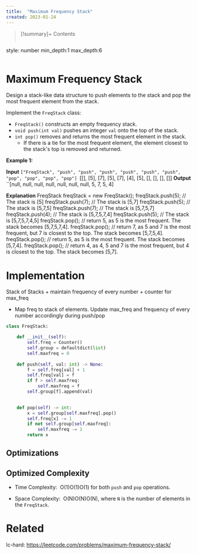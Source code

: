 ```yaml
---
title:  "Maximum Frequency Stack"
created: 2023-01-24
---
```


>[!summary]+ Contents
>```toc
style: number
min_depth:1
max_depth:6 
>```


# Maximum Frequency Stack
Design a stack-like data structure to push elements to the stack and pop the most frequent element from the stack.

Implement the `FreqStack` class:

-   `FreqStack()` constructs an empty frequency stack.
-   `void push(int val)` pushes an integer `val` onto the top of the stack.
-   `int pop()` removes and returns the most frequent element in the stack.
    -   If there is a tie for the most frequent element, the element closest to the stack's top is removed and returned.

**Example 1:**

**Input**
``["FreqStack", "push", "push", "push", "push", "push", "push", "pop", "pop", "pop", "pop"]
``[[], [5], [7], [5], [7], [4], [5], [], [], [], []]
**Output**
``[null, null, null, null, null, null, null, 5, 7, 5, 4]

**Explanation**
FreqStack freqStack = new FreqStack();
freqStack.push(5); // The stack is [5]
freqStack.push(7); // The stack is [5,7]
freqStack.push(5); // The stack is [5,7,5]
freqStack.push(7); // The stack is [5,7,5,7]
freqStack.push(4); // The stack is [5,7,5,7,4]
freqStack.push(5); // The stack is [5,7,5,7,4,5]
freqStack.pop();   // return 5, as 5 is the most frequent. The stack becomes [5,7,5,7,4].
freqStack.pop();   // return 7, as 5 and 7 is the most frequent, but 7 is closest to the top. The stack becomes [5,7,5,4].
freqStack.pop();   // return 5, as 5 is the most frequent. The stack becomes [5,7,4].
freqStack.pop();   // return 4, as 4, 5 and 7 is the most frequent, but 4 is closest to the top. The stack becomes [5,7].
# Implementation

Stack of Stacks + maintain frequency of every number + counter for max_freq
- Map freq to stack of elements. Update max_freq and frequency of every number accordingly during push/pop


```python
class FreqStack:

    def __init__(self):
        self.freq = Counter()
        self.group = defaultdict(list)
        self.maxfreq = 0
        
    def push(self, val: int) -> None:
        f = self.freq[val] + 1
        self.freq[val] = f
        if f > self.maxfreq:
            self.maxfreq = f
        self.group[f].append(val)
        

    def pop(self) -> int:
        x = self.group[self.maxfreq].pop()
        self.freq[x] -= 1
        if not self.group[self.maxfreq]:
            self.maxfreq -= 1
        return x
```

## Optimizations

## Optimized Complexity

-   Time Complexity:  O(1)O(1)O(1) for both `push` and `pop` operations.
    
-   Space Complexity:  O(N)O(N)O(N), where `N` is the number of elements in the `FreqStack`.


# Related
lc-hard: https://leetcode.com/problems/maximum-frequency-stack/